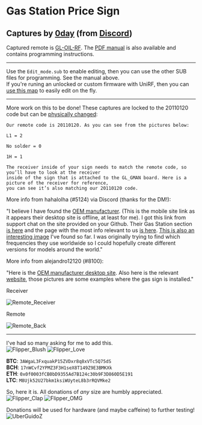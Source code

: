 # Gas Station Price Sign

## Captures by [0day](https://github.com/0dayCTF) (from [Discord](https://discord.com/channels/740930220399525928/954422680969445377/1001983366205284452))

Captured remote is [GL-OIL-RF](https://olympianled.com/product/gas-price-changer-rf-remote-control-gl-oil-rf/). The [PDF manual](https://github.com/UberGuidoZ/Flipper/blob/main/Sub-GHz/Gas_Sign/Manual_GL-OIL-RF.pdf) is also available and contains programming instructions.

----------

Use the `Edit_mode.sub` to enable editing, then you can use the other SUB files for programming. See the manual above.<br>
If you're runing an unlocked or custom firmware with UniRF, then you can [use this map](https://github.com/UberGuidoZ/Flipper/blob/main/unirf/Gas_Sign_Edit.txt) to easily edit on the fly.

----------

More work on this to be done! These captures are locked to the 20110120 code but can be [physically changed](https://olympianled.com/changing-remote-code/):

```
Our remote code is 20110120. As you can see from the pictures below: 

L1 = 2

No solder = 0

1H = 1

The receiver inside of your sign needs to match the remote code, so you’ll have to look at the receiver
inside of the sign that is attached to the GL_GMAN board. Here is a picture of the receiver for reference,
you can see it’s also matching our 20110120 code.
```

More info from hahalolha (#5124) via Discord (thanks for the DM!):

"I believe I have found the [OEM manufacturer](http://m.glareled.com/). (This is the mobile site link as it appears their desktop site is offline, at least for me). I got this link from support chat on the site provided on your Github. Their Gas Station section [is here](http://m.glareled.com/h-pr.html?mid=527&groupId=69) and the page with the most info relevant to us [is here](http://m.glareled.com/h-pd-196.html#mid=3&groupId=69&desc=false). [This is also an interesting image](http://16958556.s21i.faiusr.com/4/ABUIABAEGAAgivuBlQYo5K-3dzCXBzjMAw!900x900.png.webp) I've found so far. I was originally trying to find which frequencies they use worldwide so I could hopefully create different versions for models around the world."

More info from alejandro12120 (#8100):

"Here is the [OEM manufacturer desktop site](https://www.glare-led.com/). Also here is the relevant [website](https://www.glare-led.com/h-col-132.html#project-case), those pictures are some examples where the gas sign is installed."

Receiver

![Remote_Receiver](https://user-images.githubusercontent.com/57457139/182993141-0f2a725b-036a-4b15-b38b-15c7e4177735.png)

Remote

![Remote_Back](https://user-images.githubusercontent.com/57457139/182993143-c4e261c7-c986-4a11-b17d-ed394d3953ba.png)

-----

I've had so many asking for me to add this.<br>
![Flipper_Blush](https://user-images.githubusercontent.com/57457139/183561666-4424a3cc-679b-4016-a368-24f7e7ad0a88.jpg) ![Flipper_Love](https://user-images.githubusercontent.com/57457139/183561692-381d37bd-264f-4c88-8877-e58d60d9be6e.jpg)

**BTC**: `3AWgaL3FxquakP15ZVDxr8q8xVTc5Q75dS`<br>
**BCH**: `17nWCvf2YPMZ3F3H1seX8T149Z9E3BMKXk`<br>
**ETH**: `0x0f0003fCB0bD9355Ad7B124c30b9F3D860D5E191`<br>
**LTC**: `M8Ujk52U27bkm1ksiWUyteL8b3rRQVMke2`

So, here it is. All donations of *any* size are humbly appreciated.<br>
![Flipper_Clap](https://user-images.githubusercontent.com/57457139/183561789-2e853ede-8ef7-41e8-a67c-716225177e5d.jpg) ![Flipper_OMG](https://user-images.githubusercontent.com/57457139/183561787-e21bdc1e-b316-4e67-b327-5129503d0313.jpg)

Donations will be used for hardware (and maybe caffeine) to further testing!<br>
![UberGuidoZ](https://cdn.discordapp.com/emojis/1000632669622767686.gif)
